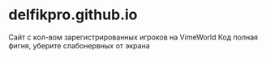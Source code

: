 # delfikpro.github.io
Сайт с кол-вом зарегистрированных игроков на VimeWorld
Код полная фигня, уберите слабонервных от экрана
